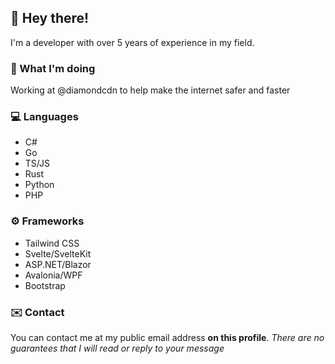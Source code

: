 ## 👋 Hey there!
I'm a developer with over 5 years of experience in my field.

### 💼 What I'm doing
Working at @diamondcdn to help make the internet safer and faster

### 💻 Languages
- C#
- Go
- TS/JS
- Rust
- Python
- PHP

### ⚙️ Frameworks
- Tailwind CSS
- Svelte/SvelteKit
- ASP.NET/Blazor
- Avalonia/WPF
- Bootstrap

### ✉️ Contact
You can contact me at my public email address **on this profile**.
*There are no guarantees that I will read or reply to your message*
